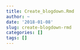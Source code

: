 ```yaml
---
title: Create_blogdown.Rmd
author: ~
date: '2018-01-08'
slug: create-blogdown-rmd
categories: []
tags: []
---
```

